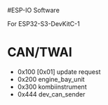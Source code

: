 #ESP-IO Software

For ESP32-S3-DevKitC-1

# CAN/TWAI
- 0x100 [0x01] update request
- 0x200 engine_bay_unit
- 0x300 kombiinstrument
- 0x444 dev_can_sender
